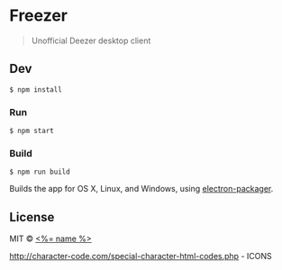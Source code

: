 
# Freezer

> Unofficial Deezer desktop client

## Dev

```
$ npm install
```

### Run

```
$ npm start
```

### Build

```
$ npm run build
```

Builds the app for OS X, Linux, and Windows, using [electron-packager](https://github.com/maxogden/electron-packager).


## License

MIT © [<%= name %>](<%= website %>)

http://character-code.com/special-character-html-codes.php - ICONS
